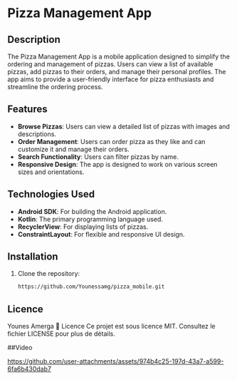 # Pizza Management App

## Description

The Pizza Management App is a mobile application designed to simplify the ordering and management of pizzas. Users can view a list of available pizzas, add pizzas to their orders, and manage their personal profiles. The app aims to provide a user-friendly interface for pizza enthusiasts and streamline the ordering process.

## Features

- **Browse Pizzas**: Users can view a detailed list of pizzas with images and descriptions.
- **Order Management**: Users can order pizza as they like and can customize it and manage their orders.
- **Search Functionality**: Users can filter pizzas by name.
- **Responsive Design**: The app is designed to work on various screen sizes and orientations.

## Technologies Used

- **Android SDK**: For building the Android application.
- **Kotlin**: The primary programming language used.
- **RecyclerView**: For displaying lists of pizzas.
- **ConstraintLayout**: For flexible and responsive UI design.

## Installation

1. Clone the repository:
   ```bash
   https://github.com/Younessamg/pizza_mobile.git

## Licence
Younes Amerga
📄 Licence Ce projet est sous licence MIT. Consultez le fichier LICENSE pour plus de détails.

##Video 

https://github.com/user-attachments/assets/974b4c25-197d-43a7-a599-6fa6b430dab7


